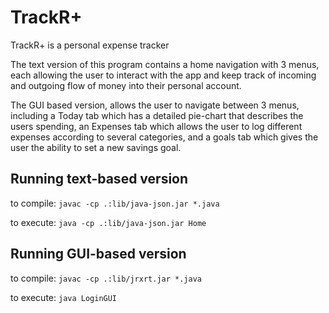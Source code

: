 # TrackR+

TrackR+ is a personal expense tracker

The text version of this program contains a home navigation with 3 menus,
each allowing the user to interact with the app and keep track of incoming and
outgoing flow of money into their personal account.

The GUI based version, allows the user to navigate between 3 menus, including a Today tab which has a detailed pie-chart that describes the users spending, an Expenses tab which allows the user to log different expenses according to several categories, and a goals tab which gives the user the ability to set a new savings goal.

## Running text-based version
to compile:
`javac -cp .:lib/java-json.jar *.java`

to execute:
`java -cp .:lib/java-json.jar Home`

## Running GUI-based version 
to compile: 
`javac -cp .:lib/jrxrt.jar *.java`

to execute:
`java LoginGUI`
